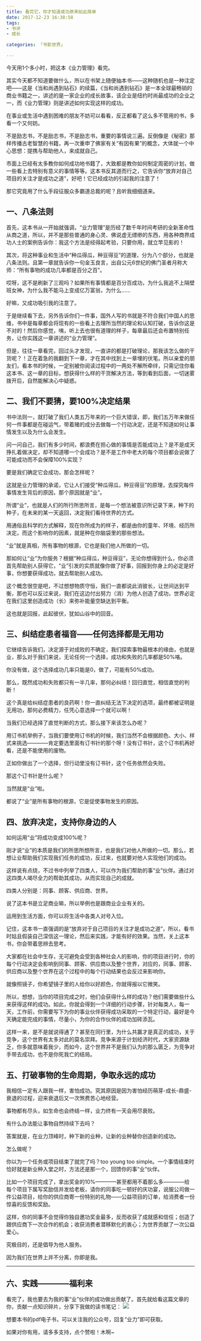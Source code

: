 ```yaml
---
title: 看完它，你才知道成功原来如此简单
date: 2017-12-23 16:38:58
tags:
- 书评
- 成长

categories: 「书影世界」

---
```


今天用1个多小时，把这本《业力管理》看完。

其实今天都不知道要做什么，所以在书架上随便抽本书——这种随机也是一种注定吧——这是《当和尚遇到钻石》的续篇，《当和尚遇到钻石》是一本全球最畅销的商业书籍之一，讲述的是一家企业的成长故事，该企业是纽约时尚最成功的企业之一，而《业力管理》则是讲述如何实现这样的成功。

在事业或生活中遇到困难的朋友不妨可以看看，反正都看了这么多不管用的书，多看一个又何妨。

不是励志书，不是励志书，不是励志书，重要的事情说三遍。反倒像是《秘密》那样传播古老智慧的书籍，再一次重申了佛家有关“有因有果”的概念，大体就一个中心思想：提携与帮助他人，来成就自己。

市面上已经有太多教你如何成功地书籍了，大致都是教你如何制定周密的计划，做一些看上去特别有意义的事情等等。这本书反其道而行之，它告诉你“放弃对自己项目的关注才是成功之道”，好吧！它已经成功的引起我的注意了！

那它究竟用了什么手段征服众多霸道总裁的呢？且听我细细道来。

## 一、八条法则

首先，这本书从一开始就强调，“业力管理”是历经了数千年时间考研的全新革命性从商之道，所以，并不是那些普通的身心灵、佛说虚无缥缈的东西，用各种商界成功人士的案例告诉你：我这个方法是经得起考验，只要你用，就立竿见影的！

其次，将这种事业和生活中“种瓜得瓜，种豆得豆”的道理，分为八个部分，也就是八条法则。且第一章就告诉你一句金玉良言，出自公元6世纪的佛门圣者月称大师：“所有事物的成功几率都是百分之百”。

哎呀，这不是刷新了三观吗？如果所有事情都是百分百成功，为什么我追不上隔壁班女神，为什么我不能马上变成亿万富翁，为什么……

好嘛，又成功吸引我的注意了。

于是继续看下去，另外告诉你们一件事，国外人写的书就是不符合我们中国人的思维，书中是每章都会将现有的一些看上去理所当然的理论和认知打破，告诉你这是不对的！然后你感觉，咦，听上去也很有道理的样子，每章最后还会布置特别任务，让你实践这一章讲述的“业力管理”。

但是，往往一章看完，回过头才发现，一直讲的都是打破理论，那我该怎么做的干货呢？！正在着急的我翻到下一章，才在其中找到上一章埋的伏笔。所以亲爱的朋友们，看本书的时候，一定别被你阅读过程中的一两处不解所牵绊，只需记住你看这本书、这一章的目标，想获得什么样的干货解决方法，等到看到后面，一切迷雾拨开后，自然能解决心中疑惑。

## 二、我们不要猜，要100%决定结果
书中法则一，就打破了我们人类五万年来的一个巨大错误，即，我们五万年来做任何一件事都是在碰运气，带着赌的成分去做每一个行动决定，还是不知道如何让事情发生以及为什么会发生。

问一问自己，我们有多少时间，都浪费在担心做的事情是否能成功上？是不是成天挣扎着做决定，却不知道哪一个会成功？是不是工作中老大的每个项目都会说做了可能成功而不会保障100%实现？

要是我们确定它会成功，那会怎样呢？

这就是业力管理的承诺，它让人们接受“种瓜得瓜，种豆得豆”的原理，去探究每件事情发生背后的原因，那个原因就是“业”。

所谓“业”，也就是人们的所行所思所言，是每一个想法被意识所记录下来，种下的种子，在未来的某一天返回，决定我们看待世界的方式。

用通俗且科学的方式解释，现在你所成为的样子，都是由你的童年、环境、经历所决定。而这个影响你的因素，就是种在你脑袋里的那些想法。

“业”就是真相，所有事物的根源，它也是我们他人所做的一切。

那如何让“业”为你服务？根据“种瓜得瓜，种豆得豆”，无论你想得到什么，你必须首先帮助别人获得它，“业”引发的实质就像你做了好事，回报到你身上的必定是好事，你想要获得成功，就去帮助别人成功。

这个概念很空是吧，不过想想物质守恒，我们一直都说此消彼长，让世间达到平衡，那也可以反过来说，我们在这边付出努力（消）为他人创造了成功，世界必定在我们这里创造成功（长）来弥补能量空缺达到平衡。

这也就是回报，此起彼伏，犹如山谷中的回音。

## 三、纠结症患者福音——任何选择都是无用功

它继续告诉我们，决定源于对成败的不确定，我们探索事物最根本的缘由，也就是业，那么对于我们来说，无论任何一个选择，成功和失败的几率都是50%咯。

你没有做，这个选择成功几率只能是0，做了，可能有50%成功。

那么，既然成功和失败都只有一半几率，那何必纠结！回归直觉，相信直觉的判断！

这个真是给纠结症患者的良药啊！你一直纠结无法下决定的选项，最终都被证明是无用功，那何必费精力，任凭心意选择一个就可以啊！

当我们已经选择了直觉判断的方式，那么接下来该怎么办呢？

用订书机举例子，当我们要使用订书机的时候，我们当然不会根据颜色、大小、样式来挑选————肯定要选里面有订书针的那个呀！没有订书针，这个订书机再好看，还是不能使用的废物。

正如你做出了一个选择，但行动里没有订书针，这个任务依然会失败。

那这个订书针是什么呢？

当然就是“业”啦。

都说了“业”是所有事物的根源，它是促使事物发生的原因。

## 四、放弃决定，支持你身边的人
如何运用“业”将成功变成100%呢？

刚才说“业”的本质是我们的所思所想所言，也是我们对他人所做的一切。那么，若想让业帮助我们实现我们任务的成功，反过来，也就要对他人实现他们的成功。

这样说有点绕，不过书中列举了四类人，可以作为我们帮助的事“业”伙伴。通过对这四类人竭尽全力的帮助其成功，从而实现自己的成就。

四类人分别是：同事、顾客、供应商、世界。

说了这本书是立足商业嘛，所以举例也是跟商业企业有关的。

运用到生活方面，你可以将生活中各类人对号入位。

记住，这本书一直强调的是“放弃对于自己项目的关注才是成功之道”，所以，看书时姑且假装自己深信这一理论，然后来实践，才能有好的效果。当然，关上这本书，你会带着思辨去思考。

大家都在社会中生存，无可避免会受到各种社会人的影响，你的项目进行时，你的每个行动决定会影响到同事、顾客、供应商以及整个世界，对应的，同事、顾客、供应商以及整个世界在这个过程中的每个行动结果也会反过来影响你。

就像照镜子，你希望镜子里的人给你以好颜色，你就得报以它微笑。

所以，想想，当你的项目完成之时，他们会获得什么样的成功？他们需要做些什么来获得这样的成功。如此，你就会得到一个详细的行动步骤，针对每类人，每一天，工作前，你需要写下为你的事业伙伴获得成功采取的一个特定行动，最好是今天确定能完成的事情，尽量小，为你的合作伙伴的成功加砖添瓦。

这样一来，是不是就说得通了？甚至在同行里，为什么共赢才是真正的成功，关于竞争，这个世界有太多对此的莫名崇拜。竞争来源于计划经济时代，大家资源缺乏，你多就意味着我少，而如今，这个世界并不是我们认为的那么匮乏，为竞争对手带去成功，也不是你死我亡的结局。

## 五、打破事物的生命周期，争取永远的成功
我相信一定有人跟我一样，害怕成功。究其原因是因为害怕经历萌芽-成长-鼎盛-衰退的过程，迎来衰退后又一次煞费苦心地经营。

事物都有尽头，如生命也会终结一样，业力终有一天会用尽衰败。

有什么办法能让事物自然持续下去吗？

答案就是，在业力顶峰时，种下新的业种，让新的业种替你创造新的成功。

怎么做呢？

你以为一个任务或项目结束了就完了吗？too young too simple。一个事情结束时恰好就是新业种入堂之时，方法还是那一个，回馈你的事“业”伙伴。

比如一个项目完成了，拿出奖金的10%————甚至都用不着那么多————给每个项目下属写奖励信并发给老板，请你的同事吃一顿好的庆功宴，说服公司做一件公益项目，给你的供应商寄一份特别的礼物——公益项目的订单，给消费者一份惊喜的反馈和奖励。

这样，你的同事不会觉得你独自邀功奖金最多，反而收获了成就感和信任；创造了跟供应商下一次合作的机会；收获消费者潜移默化的衷心；为世界贡献了一次公益爱心。

究极目的，还是倡导为他人服务。

因为我们在世界上并不分离，你即是我。

---
## 六、实践————福利来

看完了，我也要去为我的事“业”伙伴的成功做出贡献了。首先就给看这篇文章的你，贡献一点知识碎片，分享下我做的读书笔记：
![](http://upload-images.jianshu.io/upload_images/48414-b0113e448a376c43.png?imageMogr2/auto-orient/strip%7CimageView2/2/w/1240)

想要本书的pdf电子书，可以关注我的公众号，回复“业力”即可获取。

如果对你有用，请多多支持，点个赞啦！木啊~

